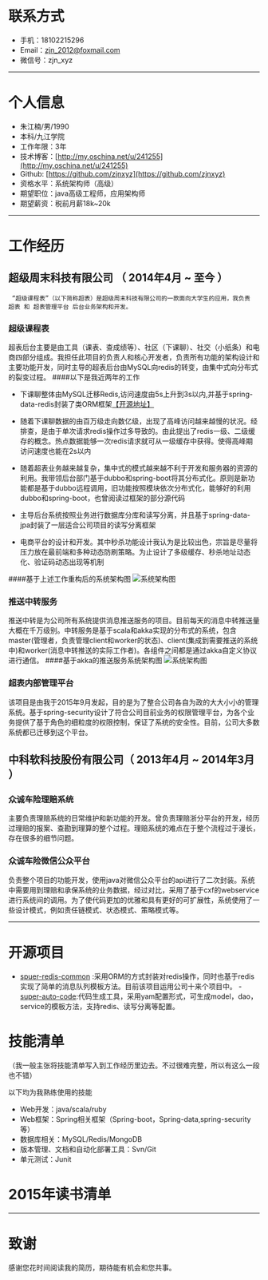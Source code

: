 # 联系方式

- 手机：18102215296
- Email：zjn_2012@foxmail.com
- 微信号：zjn_xyz

----

# 个人信息

 - 朱江楠/男/1990 
 - 本科/九江学院
 - 工作年限：3年
 - 技术博客：[http://my.oschina.net/u/241255](http://my.oschina.net/u/241255)
 - Github: [https://github.com/zjnxyz](https://github.com/zjnxyz)
 - 资格水平：系统架构师（高级）
 - 期望职位：java高级工程师，应用架构师
 - 期望薪资：税前月薪18k~20k

---

# 工作经历
## 超级周末科技有限公司 （ 2014年4月 ~ 至今 ）
``` “超级课程表”（以下简称超表）是超级周末科技有限公司的一款面向大学生的应用，我负责 超表 和 超表管理平台 后台业务架构和开发。```
### 超级课程表
超表后台主要是由工具（课表、查成绩等）、社区（下课聊）、社交（小纸条）和电商四部分组成。我担任此项目的负责人和核心开发者，负责所有功能的架构设计和主要功能开发，同时主导的超表后台由MySQL向redis的转变，由集中式向分布式的裂变过程。
####以下是我近两年的工作
- 下课聊整体由MySQL迁移Redis,访问速度由5s上升到3s以内,并基于spring-data-redis封装了类ORM框架[【开源地址】](https://github.com/zjnxyz/super-redis-common)

- 随着下课聊数据的由百万级走向数亿级，出现了高峰访问越来越慢的状况。经排查，是由于单次请求redis操作过多导致的。由此提出了redis一级、二级缓存的概念。热点数据能够一次redis请求就可从一级缓存中获得。使得高峰期访问速度也能在2s以内

- 随着超表业务越来越复杂，集中式的模式越来越不利于开发和服务器的资源的利用。我带领后台部门基于dubbo和spring-boot将其分布式化。原则是新功能都是基于dubbo远程调用，旧功能按照模块依次分布式化，能够好的利用dubbo和spring-boot，也曾阅读过框架的部分源代码

- 主导后台系统按照业务进行数据库分库和读写分离，并且基于spring-data-jpa封装了一层适合公司项目的读写分离框架

- 电商平台的设计和开发。其中秒杀功能设计我认为是比较出色，宗旨是尽量将压力放在最前端和多种动态防刷策略。为止设计了多级缓存、秒杀地址动态化、验证码动态出现等机制

####基于上述工作重构后的系统架构图
![系统架构图](http://qiniu.myfriday.cn/2_1200181_7143920_1452953191289.jpg?imageView2/3/w/400)

### 推送中转服务 
推送中转是为公司所有系统提供消息推送服务的项目。目前每天的消息中转推送量大概在千万级别。中转服务是基于scala和akka实现的分布式的系统，包含master(管理者，负责管理client和worker的状态)、client(集成到需要推送的系统中)和worker(消息中转推送的实际工作者)。各组件之间都是通过akka自定义协议进行通信。
####基于akka的推送服务系统架构图
![系统架构图](http://qiniu.myfriday.cn/2_1200181_7143920_1452955409884.jpg?imageView2/3/w/400)

### 超表内部管理平台
该项目是由我于2015年9月发起，目的是为了整合公司各自为政的大大小小的管理系统。基于spring-security设计了符合公司目前业务的权限管理平台，为各个业务提供了基于角色的细粒度的权限控制，保证了系统的安全性。目前，公司大多数系统都已迁移到这个平台。
 
## 中科软科技股份有限公司（ 2013年4月 ~ 2014年3月 ）



### 众诚车险理赔系统
主要负责理赔系统的日常维护和新功能的开发。曾负责理赔浙分平台的开发，经历过理赔的报案、查勘到理算的整个过程。理赔系统的难点在于整个流程过于漫长，存在很多的细节问题。

### 众诚车险微信公众平台
负责整个项目的功能开发，使用java对微信公众平台的api进行了二次封装。系统中需要用到理赔和承保系统的业务数据，经过对比，采用了基于cxf的webservice进行系统间的调用。为了使代码更加的优雅和具有更好的可扩展性，系统使用了一些设计模式，例如责任链模式、状态模式、策略模式等。

---

# 开源项目
 - [spuer-redis-common](https://github.com/zjnxyz/super-redis-common) :采用ORM的方式封装对redis操作，同时也基于redis实现了简单的消息队列模板方法。目前该项目运用公司十来个项目中。
-[super-auto-code](https://github.com/zjnxyz/super-redis-common):代码生成工具，采用yam配置形式，可生成model，dao，service的模板方法，支持redis、读写分离等配置。

# 技能清单
（我一般主张将技能清单写入到工作经历里边去。不过很难完整，所以有这么一段也不错）

以下均为我熟练使用的技能

- Web开发：java/scala/ruby
- Web框架：Spring相关框架（Spring-boot，Spring-data,spring-security等）
- 数据库相关：MySQL/Redis/MongoDB
- 版本管理、文档和自动化部署工具：Svn/Git
- 单元测试：Junit

# 2015年读书清单

---

# 致谢
感谢您花时间阅读我的简历，期待能有机会和您共事。

